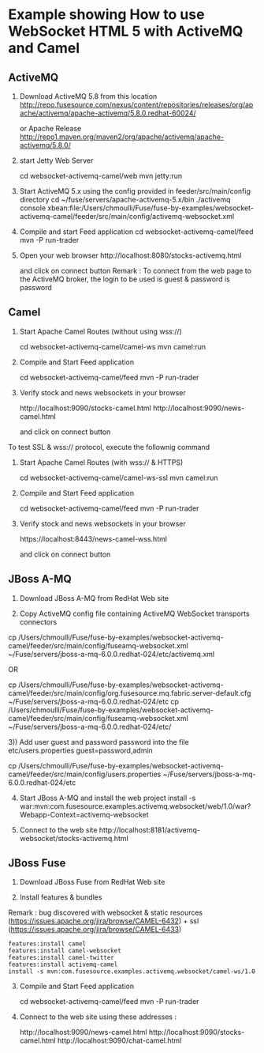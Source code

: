 # Example showing How to use WebSocket HTML 5 with ActiveMQ and Camel

## ActiveMQ

1) Download ActiveMQ 5.8 from this location
    http://repo.fusesource.com/nexus/content/repositories/releases/org/apache/activemq/apache-activemq/5.8.0.redhat-60024/

    or Apache Release
    http://repo1.maven.org/maven2/org/apache/activemq/apache-activemq/5.8.0/

2) start Jetty Web Server

    cd websocket-activemq-camel/web
    mvn jetty:run

3)  Start ActiveMQ 5.x using the config provided in feeder/src/main/config directory
    cd ~/fuse/servers/apache-activemq-5.x/bin
    ./activemq console xbean:file:/Users/chmoulli/Fuse/fuse-by-examples/websocket-activemq-camel/feeder/src/main/config/activemq-websocket.xml

4)  Compile and start Feed application
    cd websocket-activemq-camel/feed
    mvn -P run-trader

5) Open your web browser
    http://localhost:8080/stocks-activemq.html

    and click on connect button
    Remark : To connect from the web page to the ActiveMQ broker, the login to be used is guest & password is password

## Camel

1) Start Apache Camel Routes (without using wss://)

    cd websocket-activemq-camel/camel-ws
    mvn camel:run

2) Compile and Start Feed application

    cd websocket-activemq-camel/feed
    mvn -P run-trader

3) Verify stock and news websockets in your browser

    http://localhost:9090/stocks-camel.html
    http://localhost:9090/news-camel.html

    and click on connect button

To test SSL & wss:// protocol, execute the follownig command

1) Start Apache Camel Routes (with wss:// & HTTPS)

    cd websocket-activemq-camel/camel-ws-ssl
    mvn camel:run

2) Compile and Start Feed application

    cd websocket-activemq-camel/feed
    mvn -P run-trader

3) Verify stock and news websockets in your browser

    https://localhost:8443/news-camel-wss.html

    and click on connect button


## JBoss A-MQ

1) Download JBoss A-MQ from RedHat Web site

2) Copy ActiveMQ config file containing ActiveMQ WebSocket transports connectors

 cp /Users/chmoulli/Fuse/fuse-by-examples/websocket-activemq-camel/feeder/src/main/config/fuseamq-websocket.xml ~/Fuse/servers/jboss-a-mq-6.0.0.redhat-024/etc/activemq.xml

 OR

 cp /Users/chmoulli/Fuse/fuse-by-examples/websocket-activemq-camel/feeder/src/main/config/org.fusesource.mq.fabric.server-default.cfg ~/Fuse/servers/jboss-a-mq-6.0.0.redhat-024/etc
 cp /Users/chmoulli/Fuse/fuse-by-examples/websocket-activemq-camel/feeder/src/main/config/fuseamq-websocket.xml ~/Fuse/servers/jboss-a-mq-6.0.0.redhat-024/etc/

3)) Add user guest and password password into the file etc/users.properties
 guest=password,admin

 cp /Users/chmoulli/Fuse/fuse-by-examples/websocket-activemq-camel/feeder/src/main/config/users.properties ~/Fuse/servers/jboss-a-mq-6.0.0.redhat-024/etc

4) Start JBoss A-MQ and install the web project
 install -s war:mvn:com.fusesource.examples.activemq.websocket/web/1.0/war\?Webapp-Context=activemq-websocket

5) Connect to the web site http://localhost:8181/activemq-websocket/stocks-activemq.html

## JBoss Fuse

1) Download JBoss Fuse from RedHat Web site

2) Install features & bundles

Remark : bug discovered with websocket & static resources (https://issues.apache.org/jira/browse/CAMEL-6432) + ssl (https://issues.apache.org/jira/browse/CAMEL-6433)

    features:install camel
    features:install camel-websocket
    features:install camel-twitter
    features:install activemq-camel
    install -s mvn:com.fusesource.examples.activemq.websocket/camel-ws/1.0

3) Compile and Start Feed application

    cd websocket-activemq-camel/feed
    mvn -P run-trader

3) Connect to the web site using these addresses :

    http://localhost:9090/news-camel.html
    http://localhost:9090/stocks-camel.html
    http://localhost:9090/chat-camel.html


